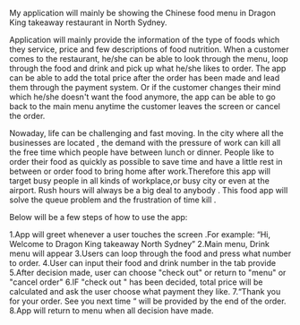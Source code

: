 My application will mainly be showing the Chinese food menu in Dragon King takeaway restaurant in North Sydney.
 
Application will mainly provide the information of the type of foods which they service, price and few descriptions of food nutrition. When a customer comes to the restaurant, he/she can be able to look through the menu, loop through the food and drink and pick up what he/she likes to order. The app can be able to add the total price after the order has been made and lead them through the payment system. Or if the customer changes their mind which he/she doesn't want the food anymore, the app can be able to go back to the main menu anytime the customer leaves the screen or cancel the order.
 
Nowaday, life can be challenging and fast moving. In the city where all the businesses are located , the demand with the pressure of work can kill all the free time which people have between lunch or dinner. People like to order their food as quickly as possible to save time and have a little rest in between or order food to bring home after work.Therefore this app will target busy people in all kinds of workplace,or busy city or even at the airport. Rush hours will always be a big deal to anybody . This food app will solve the queue problem and the frustration of time kill .
 
Below will be a few steps  of how to use the app:
 
1.App will greet whenever a user touches the screen .For example: “Hi, Welcome to Dragon King takeaway North Sydney”
2.Main menu, Drink menu will appear
3.Users can loop through the food and press what number to order.
4.User can input their food and drink number in the tab provide
5.After decision made, user can choose "check out" or return to "menu" or "cancel order" 
6.IF "check out " has been decided, total price will be calculated and ask the user choose what payment they like. 
7.“Thank you for your order. See you next time “ will be provided by the end of the order.
8.App will return to menu when all decision have made.









